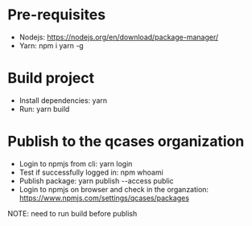 # Pre-requisites
- Nodejs: https://nodejs.org/en/download/package-manager/
- Yarn: npm i yarn -g
# Build project
- Install dependencies: yarn
- Run: yarn build
# Publish to the qcases organization
- Login to npmjs from cli: yarn login
- Test if successfully logged in: npm whoami
- Publish package: yarn publish --access public
- Login to npmjs on browser and check in the organzation:
    https://www.npmjs.com/settings/qcases/packages

NOTE: need to run build before publish



